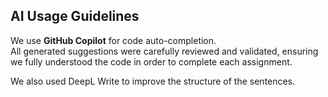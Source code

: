 ## AI Usage Guidelines

We use **GitHub Copilot** for code auto-completion.  
All generated suggestions were carefully reviewed and validated, ensuring we fully understood the code in order to complete each assignment.

We also used DeepL Write to improve the structure of the sentences.

